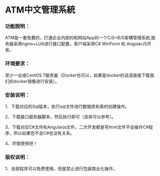 <H1>ATM中文管理系統</H1>
<H3>功能說明：</H3>
<P>ATM是一套免費的，打通企业内部的和网站App的一个C/S+B/S架構管理系统,服务器采用nginx+LUA进行接口配置，客户端采用C# WinForm 和 AngularJS开发。</P>
<H3>环境要求：</H3>
<P>至少一台或CentOS 7服务器（Docker也可以，如果是docker的话请直接下载我们的docker镜像进行安装）。</P>
<H3>安装说明：</H3>
<P>1、下载对应的Sql版本，执行sql文件进行数据库和表的创建操作。</P>
<P>2、下载接口服务器脚本，然后执行即可（具体可以参考）。</P>
<P>3、下载对应C#文件和Angularjs文件，二次开发都是写html文件不会操作C#程序，所以如果您不会C#也没有关系。</P>
<P>4、尽情使用吧！</P>
<H3>版权说明：</H3>
<P>1、全部程序可以免费使用，但是禁止进行包装商业化操作。</P>
